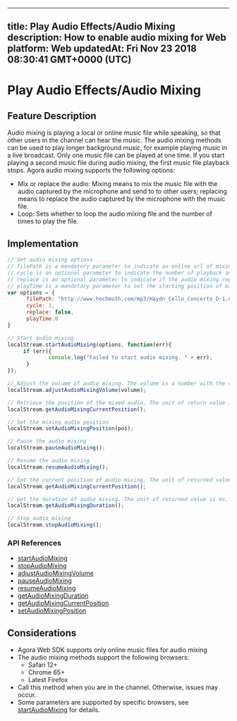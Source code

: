 
---
title: Play Audio Effects/Audio Mixing
description: How to enable audio mixing for Web
platform: Web
updatedAt: Fri Nov 23 2018 08:30:41 GMT+0000 (UTC)
---
# Play Audio Effects/Audio Mixing
## Feature Description

Audio mixing is playing a local or online music file while speaking, so that other users in the channel can hear the music. The audio mixing methods can be used to play longer background music, for example playing music in a live broadcast. Only one music file can be played at one time. If you start playing a second music file during audio mixing, the first music file playback stops.
Agora audio mixing supports the following options:

- Mix or replace the audio: Mixing means to mix the music file with the audio captured by the microphone and send to to other users; replacing means to replace the audio captured by the microphone with the music file.
- Loop: Sets whether to loop the audio mixing file and the number of times to play the file.

## Implementation

```javascript
// Set audio mixing options
// filePath is a mandatory parameter to indicate an online url of mixing audio.
// cycle is an optional parameter to indicate the number of playback and it needs to be a positive integer. The browser needs to be Chrome 65+.
// replace is an optional parameter to indicate if the audio mixing replaces the original audio. 
// playTime is a mandotary parameter to set the starting position of mixing audio. 0 means playing the mixing file from the beginning.
var options = {
      filePath: "http://www.hochmuth.com/mp3/Haydn_Cello_Concerto_D-1.mp3", 
      cycle: 1, 
      replace: false, 
      playTime:0 
}

// Start audio mixing
localStream.startAudioMixing(options, function(err){
     if (err){
             console.log("Failed to start audio mixing. " + err);
      }
});

// Adjust the volume of audio mixing. The volume is a number with the value range [1, 100].
localStream.adjustAudioMixingVolume(volume);

// Retrieve the position of the mixed audio. The unit of return value is ms.
localStream.getAudioMixingCurrentPosition();

// Set the mixing audio position
localStream.setAudioMixingPosition(pos);

// Pause the audio mixing
localStream.pauseAudioMixing();

// Resume the audio mixing
localStream.resumeAudioMixing();

// Get the current position of audio mixing. The unit of returned value is ms.
localStream.getAudioMixingCurrentPosition();

// Get the duration of audio mixing. The unit of returned value is ms.
localStream.getAudioMixingDuration();

// Stop audio mixing
localStream.stopAudioMixing();
```

### API References

- [startAudioMixing](https://docs.agora.io/en/Voice/API%20Reference/web/interfaces/agorartc.stream.html#startaudiomixing)
- [stopAudioMixing](https://docs.agora.io/en/Voice/API%20Reference/web/interfaces/agorartc.stream.html#stopaudiomixing)
- [adjustAudioMixingVolume](https://docs.agora.io/en/Voice/API%20Reference/web/interfaces/agorartc.stream.html#adjustaudiomixingvolume)
- [pauseAudioMixing](https://docs.agora.io/en/Voice/API%20Reference/web/interfaces/agorartc.stream.html#pauseaudiomixing)
- [resumeAudioMixing](https://docs.agora.io/en/Voice/API%20Reference/web/interfaces/agorartc.stream.html#resumeaudiomixing)
- [getAudioMixingDuration](https://docs.agora.io/en/Voice/API%20Reference/web/interfaces/agorartc.stream.html#getaudiomixingduration)
- [getAudioMixingCurrentPosition](https://docs.agora.io/en/Voice/API%20Reference/web/interfaces/agorartc.stream.html#getaudiomixingcurrentposition)
- [setAudioMixingPosition](https://docs.agora.io/en/Voice/API%20Reference/web/interfaces/agorartc.stream.html#setaudiomixingposition)

## Considerations

- Agora Web SDK supports only online music files for audio mixing
- The audio mixing methods support the following browsers:
  - Safari 12+
  - Chrome 65+
  - Latest Firefox
- Call this method when you are in the channel. Otherwise, issues may occur.
- Some parameters are supported by specific browsers, see [startAudioMixing](https://docs.agora.io/en/Voice/API%20Reference/web/interfaces/agorartc.stream.html#startaudiomixing) for details.
